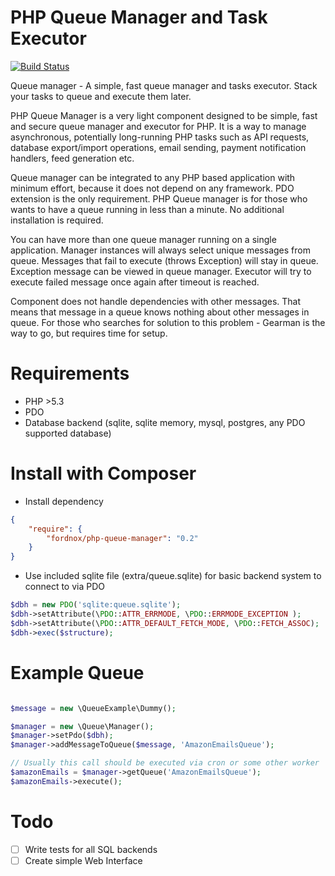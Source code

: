 PHP Queue Manager and Task Executor
=================

[![Build Status](https://travis-ci.org/fordnox/php-queue-manager.svg)](https://travis-ci.org/fordnox/php-queue-manager)

Queue manager - A simple, fast queue manager and tasks executor.
Stack your tasks to queue and execute them later.


PHP Queue Manager is a very light component designed to be simple, fast and secure queue manager and executor for PHP.
It is a way to manage asynchronous, potentially long-running PHP tasks such as
API requests, database export/import operations, email sending, payment notification handlers, feed generation etc.

Queue manager can be integrated to any PHP based application with minimum effort, because it does not depend on any framework.
PDO extension is the only requirement.
PHP Queue manager is for those who wants to have a queue running in less than a minute. No additional installation is required.

You can have more than one queue manager running on a single application. Manager instances will always select unique messages from queue.
Messages that fail to execute (throws Exception) will stay in queue. Exception message can be viewed in queue manager.
Executor will try to execute failed message once again after timeout is reached.

Component does not handle dependencies with other messages. That means that message in a queue knows nothing about other messages in queue.
For those who searches for solution to this problem - Gearman is the way to go, but requires time for setup.

Requirements
=================

* PHP >5.3
* PDO
* Database backend (sqlite, sqlite memory, mysql, postgres, any PDO supported database)


Install with Composer
=================

* Install dependency

```json
{
    "require": {
        "fordnox/php-queue-manager": "0.2"
    }
}
```

* Use included sqlite file (extra/queue.sqlite) for basic backend system to connect to via PDO

```php
$dbh = new PDO('sqlite:queue.sqlite');
$dbh->setAttribute(\PDO::ATTR_ERRMODE, \PDO::ERRMODE_EXCEPTION );
$dbh->setAttribute(\PDO::ATTR_DEFAULT_FETCH_MODE, \PDO::FETCH_ASSOC);
$dbh->exec($structure);
```

Example Queue
=================

```php

$message = new \QueueExample\Dummy();

$manager = new \Queue\Manager();
$manager->setPdo($dbh);
$manager->addMessageToQueue($message, 'AmazonEmailsQueue');

// Usually this call should be executed via cron or some other worker
$amazonEmails = $manager->getQueue('AmazonEmailsQueue');
$amazonEmails->execute();

```

Todo
=================

- [ ] Write tests for all SQL backends
- [ ] Create simple Web Interface